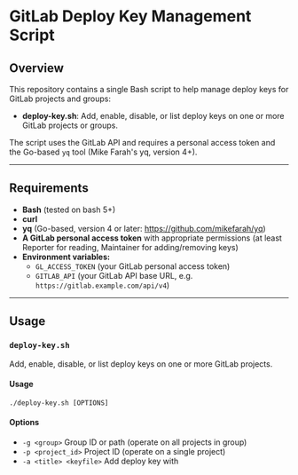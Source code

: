 # GitLab Deploy Key Management Script

## Overview
This repository contains a single Bash script to help manage deploy keys for GitLab projects and groups:

- **deploy-key.sh**: Add, enable, disable, or list deploy keys on one or more GitLab projects or groups.

The script uses the GitLab API and requires a personal access token and the Go-based `yq` tool (Mike Farah's yq, version 4+).

---

## Requirements
- **Bash** (tested on bash 5+)
- **curl**
- **yq** (Go-based, version 4 or later: https://github.com/mikefarah/yq)
- **A GitLab personal access token** with appropriate permissions (at least Reporter for reading, Maintainer for adding/removing keys)
- **Environment variables:**
  - `GL_ACCESS_TOKEN` (your GitLab personal access token)
  - `GITLAB_API` (your GitLab API base URL, e.g. `https://gitlab.example.com/api/v4`)

---

## Usage

### `deploy-key.sh`
Add, enable, disable, or list deploy keys on one or more GitLab projects.

#### Usage
```
./deploy-key.sh [OPTIONS]
```

#### Options
- `-g <group>`           Group ID or path (operate on all projects in group)
- `-p <project_id>`      Project ID (operate on a single project)
- `-a <title> <keyfile>` Add deploy key with <title> and public key file
- `-e <deploy_key_id>`   Enable existing deploy key by ID
- `-d <deploy_key_id>`   Disable (remove) deploy key by ID
- `-l`                   List deploy keys (for group or project)
- `-h`                   Show help message

#### Examples
- Add a deploy key to all projects in a group:
  ```
  ./deploy-key.sh -g mygroup -a "My Key" /path/to/key.pub
  ```
- Add a deploy key to a single project:
  ```
  ./deploy-key.sh -p 1234 -a "My Key" /path/to/key.pub
  ```
- Enable an existing deploy key for a project:
  ```
  ./deploy-key.sh -p 1234 -e 5678
  ```
- Disable (remove) a deploy key from a project:
  ```
  ./deploy-key.sh -p 1234 -d 5678
  ```
- Disable (remove) a deploy key from all projects in a group:
  ```
  ./deploy-key.sh -g 1234 -d 5678
  ```
- List all deploy keys for all projects in a group:
  ```
  ./deploy-key.sh -g 1234 -l
  ```
- List all deploy keys for a single project:
  ```
  ./deploy-key.sh -p 5678 -l
  ```

---

## Environment Setup
Add the following lines to your `.bashrc` or `.bash_profile`:
```sh
export GL_ACCESS_TOKEN=your_token
export GITLAB_API=https://gitlab.example.com/api/v4
```

---

## License

Copyright 2024 Max Chudnovsky

Licensed under the Apache License, Version 2.0 (the "License");
you may not use this file except in compliance with the License.
You may obtain a copy of the License at

    http://www.apache.org/licenses/LICENSE-2.0

Unless required by applicable law or agreed to in writing, software
distributed under the License is distributed on an "AS IS" BASIS,
WITHOUT WARRANTIES OR CONDITIONS OF ANY KIND, either express or implied.
See the License for the specific language governing permissions and
limitations under the License.
